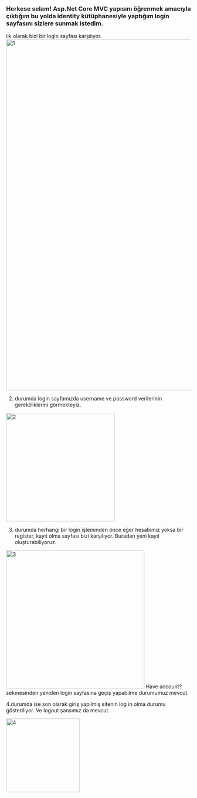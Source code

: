 ### Herkese selam! Asp.Net Core MVC yapısını öğrenmek amacıyla çıktığım bu yolda identity kütüphanesiyle yaptığım login sayfasını sizlere sunmak istedim.

ilk olarak bizi bir login sayfası karşılıyor.
<img width="958" alt="1" src="https://github.com/nidaesmer/CustomIdentity/assets/77460814/254cde45-3c3c-4152-9ca7-c33d6e6bb101">

2. durumda login sayfamızda username ve password verilerinin gerekliliklerini görmekteyiz.
<img width="296" alt="2" src="https://github.com/nidaesmer/CustomIdentity/assets/77460814/af766995-55ca-4120-86d5-e57a0e706442">

3. durumda herhangi bir login işleminden önce eğer hesabımız yoksa bir register, kayıt olma sayfası bizi karşılıyor. Buradan yeni kayıt oluşturabiliyoruz.

<img width="377" alt="3" src="https://github.com/nidaesmer/CustomIdentity/assets/77460814/77cbfc63-5b7a-42bc-8add-36dce601ec7c">
Have account? sekmesinden yeniden login sayfasına geçiş yapabilme durumumuz mevcut.

4.durumda ise son olarak giriş yapılmış sitenin log in olma durumu gösteriliyor. Ve logout şansımız da mevcut.

<img width="201" alt="4" src="https://github.com/nidaesmer/CustomIdentity/assets/77460814/db41ea54-5dc7-47e3-8eb0-1d3137b10573">


